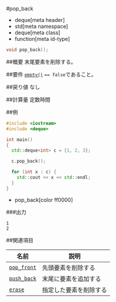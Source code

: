 #pop_back
* deque[meta header]
* std[meta namespace]
* deque[meta class]
* function[meta id-type]

```cpp
void pop_back();
```

##概要
末尾要素を削除する。


##要件
[`empty()`](./pop_back.md) `== false`であること。


##戻り値
なし


##計算量
定数時間


##例
```cpp
#include <iostream>
#include <deque>

int main()
{
  std::deque<int> c = {1, 2, 3};

  c.pop_back();

  for (int x : c) {
    std::cout << x << std::endl;
  }
}
```
* pop_back[color ff0000]

###出力
```
1
2
```

##関連項目

| 名前 | 説明 |
|-------------------------------|--------------------|
| [`pop_front`](./pop_front.md) | 先頭要素を削除する |
| [`push_back`](./push_back.md) | 末尾に要素を追加する |
| [`erase`](./erase.md)         | 指定した要素を削除する |


